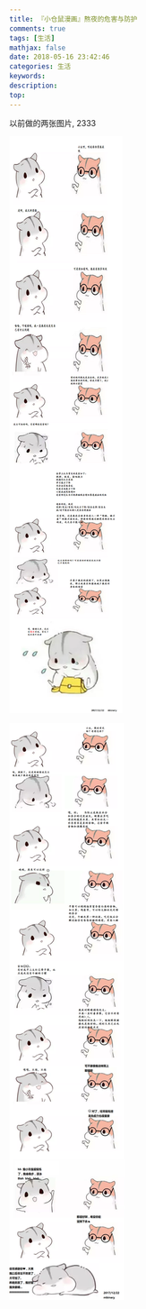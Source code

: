 ```yaml
---
title: 『小仓鼠漫画』熬夜的危害与防护
comments: true
tags: [生活]
mathjax: false
date: 2018-05-16 23:42:46
categories: 生活
keywords:
description:
top:
---
```

以前做的两张图片, 2333 

<!-- more -->
![comics-about-staying-up-1](images/comics-about-staying-up-1.png)


![comics-about-staying-up-2](images/comics-about-staying-up-2.png)


